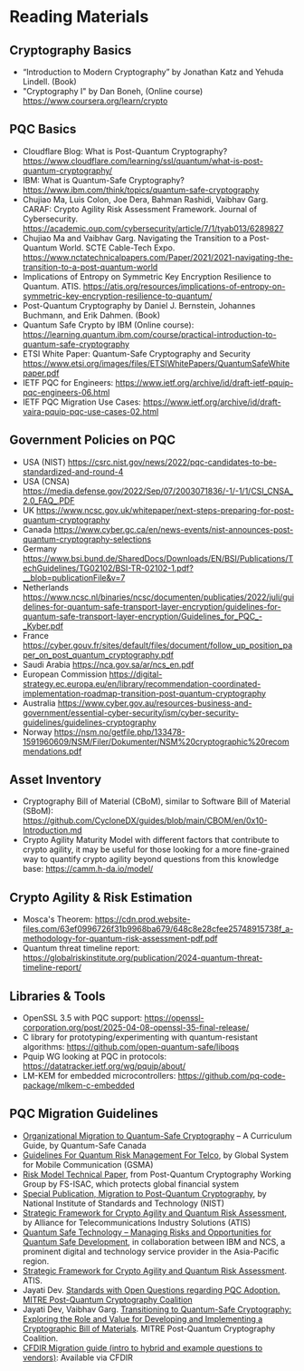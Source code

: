 # Reading Materials
## Cryptography Basics
- “Introduction to Modern Cryptography” by Jonathan Katz and Yehuda Lindell. (Book)
- "Cryptography I" by Dan Boneh, (Online course) https://www.coursera.org/learn/crypto

## PQC Basics
- Cloudflare Blog: What is Post-Quantum Cryptography? https://www.cloudflare.com/learning/ssl/quantum/what-is-post-quantum-cryptography/
- IBM: What is Quantum-Safe Cryptography? https://www.ibm.com/think/topics/quantum-safe-cryptography
-	Chujiao Ma, Luis Colon, Joe Dera, Bahman Rashidi, Vaibhav Garg. CARAF: Crypto Agility Risk Assessment Framework. Journal of Cybersecurity. https://academic.oup.com/cybersecurity/article/7/1/tyab013/6289827
-	Chujiao Ma and Vaibhav Garg. Navigating the Transition to a Post-Quantum World. SCTE Cable-Tech Expo. https://www.nctatechnicalpapers.com/Paper/2021/2021-navigating-the-transition-to-a-post-quantum-world
-	Implications of Entropy on Symmetric Key Encryption Resilience to Quantum. ATIS. https://atis.org/resources/implications-of-entropy-on-symmetric-key-encryption-resilience-to-quantum/
- Post-Quantum Cryptography by Daniel J. Bernstein, Johannes Buchmann, and Erik Dahmen. (Book)
- Quantum Safe Crypto by IBM (Online course): https://learning.quantum.ibm.com/course/practical-introduction-to-quantum-safe-cryptography
- ETSI White Paper: Quantum-Safe Cryptography and Security https://www.etsi.org/images/files/ETSIWhitePapers/QuantumSafeWhitepaper.pdf
- IETF PQC for Engineers: https://www.ietf.org/archive/id/draft-ietf-pquip-pqc-engineers-06.html
- IETF PQC Migration Use Cases: https://www.ietf.org/archive/id/draft-vaira-pquip-pqc-use-cases-02.html

## Government Policies on PQC
- USA (NIST) https://csrc.nist.gov/news/2022/pqc-candidates-to-be-standardized-and-round-4
- USA (CNSA) https://media.defense.gov/2022/Sep/07/2003071836/-1/-1/1/CSI_CNSA_2.0_FAQ_.PDF
- UK https://www.ncsc.gov.uk/whitepaper/next-steps-preparing-for-post-quantum-cryptography
- Canada https://www.cyber.gc.ca/en/news-events/nist-announces-post-quantum-cryptography-selections
- Germany https://www.bsi.bund.de/SharedDocs/Downloads/EN/BSI/Publications/TechGuidelines/TG02102/BSI-TR-02102-1.pdf?__blob=publicationFile&v=7
- Netherlands https://www.ncsc.nl/binaries/ncsc/documenten/publicaties/2022/juli/guidelines-for-quantum-safe-transport-layer-encryption/guidelines-for-quantum-safe-transport-layer-encryption/Guidelines_for_PQC_-_Kyber.pdf
- France https://cyber.gouv.fr/sites/default/files/document/follow_up_position_paper_on_post_quantum_cryptography.pdf
- Saudi Arabia https://nca.gov.sa/ar/ncs_en.pdf
- European Commission https://digital-strategy.ec.europa.eu/en/library/recommendation-coordinated-implementation-roadmap-transition-post-quantum-cryptography
- Australia https://www.cyber.gov.au/resources-business-and-government/essential-cyber-security/ism/cyber-security-guidelines/guidelines-cryptography
- Norway https://nsm.no/getfile.php/133478-1591960609/NSM/Filer/Dokumenter/NSM%20cryptographic%20recommendations.pdf

## Asset Inventory
- Cryptography Bill of Material (CBoM), similar to Software Bill of Material (SBoM): https://github.com/CycloneDX/guides/blob/main/CBOM/en/0x10-Introduction.md
- Crypto Agility Maturity Model with different factors that contribute to crypto agility, it may be useful for those looking for a more fine-grained way to quantify crypto agility beyond questions from this knowledge base: https://camm.h-da.io/model/

## Crypto Agility & Risk Estimation
- Mosca's Theorem: https://cdn.prod.website-files.com/63ef0996726f31b9968ba679/648c8e28cfee25748915738f_a-methodology-for-quantum-risk-assessment-pdf.pdf
- Quantum threat timeline report: https://globalriskinstitute.org/publication/2024-quantum-threat-timeline-report/

## Libraries & Tools
- OpenSSL 3.5 with PQC support: https://openssl-corporation.org/post/2025-04-08-openssl-35-final-release/
- C library for prototyping/experimenting with quantum-resistant algorithms: https://github.com/open-quantum-safe/liboqs
- Pquip WG looking at PQC in protocols: https://datatracker.ietf.org/wg/pquip/about/ 
- LM-KEM for embedded microcontrollers: https://github.com/pq-code-package/mlkem-c-embedded

## PQC Migration Guidelines
-	[Organizational Migration to Quantum-Safe Cryptography](https://quantum-safe.ca/wp-content/uploads/2022/11/Migrating-to-quantum-safe-cryptography_final.pdf) – A Curriculum Guide, by Quantum-Safe Canada
-	[Guidelines For Quantum Risk Management For Telco](https://www.gsma.com/get-involved/working-groups/wp-content/uploads/2023/09/Guidelines-for-Quantum-Risk-Management-for-Telco-v1.0.pdf), by Global System for Mobile Communication (GSMA)
-	[Risk Model Technical Paper](https://www.fsisac.com/hubfs/Knowledge/PQC/RiskModel.pdf), from Post-Quantum Cryptography Working Group by FS-ISAC, which protects global financial system
-	[Special Publication, Migration to Post-Quantum Cryptography](https://csrc.nist.gov/pubs/sp/1800/38/iprd-(1)), by National Institute of Standards and Technology (NIST) 
-	[Strategic Framework for Crypto Agility and Quantum Risk Assessment](https://atis.org/resources/strategic-framework-for-crypto-agility-and-quantum-risk-assessment/), by Alliance for Telecommunications Industry Solutions (ATIS) 
-	[Quantum Safe Technology – Managing Risks and Opportunities for Quantum Safe Development](https://www.ncs.co/dam/jcr:81bb243e-0cdd-4c04-92e2-d110c01fa0e8/IBM_NCS_Quantum_Security_v1.0.pdf), in collaboration between IBM and NCS, a prominent digital and technology service provider in the Asia-Pacific region.
-	[Strategic Framework for Crypto Agility and Quantum Risk Assessment](https://atis.org/resources/strategic-framework-for-crypto-agility-and-quantum-risk-assessment/). ATIS. 
-	Jayati Dev. [Standards with Open Questions regarding PQC Adoption. MITRE Post-Quantum Cryptography Coalition](https://pqcc.org/standards-with-open-questions-regarding-pqc-adoption/)
-	Jayati Dev, Vaibhav Garg. [Transitioning to Quantum-Safe Cryptography: Exploring the Role and Value for Developing and Implementing a Cryptographic Bill of Materials](https://pqcc.org/transitioning-to-quantum-safe-cryptography-exploring-the-role-and-value-for-developing-and-implementing-a-cryptographic-bill-of-materials/). MITRE Post-Quantum Cryptography Coalition. 
-	[CFDIR Migration guide (intro to hybrid and example questions to vendors)](https://ised-isde.canada.ca/site/spectrum-management-telecommunications/sites/default/files/attachments/2023/cfdir-quantum-readiness-best-practices-v03.pdf): Available via CFDIR 
